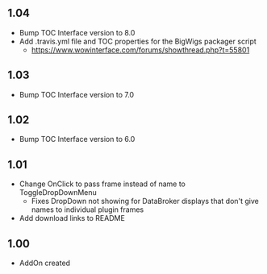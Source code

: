 ## 1.04
- Bump TOC Interface version to 8.0
- Add .travis.yml file and TOC properties for the BigWigs packager script
	- https://www.wowinterface.com/forums/showthread.php?t=55801

## 1.03
- Bump TOC Interface version to 7.0

## 1.02 
- Bump TOC Interface version to 6.0

## 1.01
- Change OnClick to pass frame instead of name to ToggleDropDownMenu
  - Fixes DropDown not showing for DataBroker displays that don't give names to individual plugin frames
- Add download links to README

## 1.00
- AddOn created